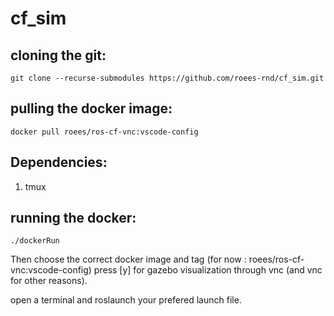 # cf_sim

## cloning the git:
```
git clone --recurse-submodules https://github.com/roees-rnd/cf_sim.git
```

## pulling the docker image:
```
docker pull roees/ros-cf-vnc:vscode-config
```
## Dependencies:

1. tmux

## running the docker:

```
./dockerRun
```
Then choose the correct docker image and tag (for now : roees/ros-cf-vnc:vscode-config) press [y] for gazebo visualization through vnc (and vnc for other reasons).

open a terminal and roslaunch your prefered launch file.

